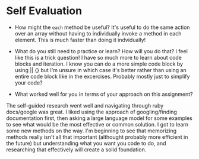 # Self Evaluation

- How might the `each` method be useful?
It's useful to do the same action over an array without having to individually invoke a method in each element. This is much faster than doing it indvidually!

- What do you still need to practice or learn? How will you do that?
I feel like this is a trick question! I have so much more to learn about code blocks and iteration. I know you can do a more simple code block by using || {} but I'm unsure in which case it's better rather than using an entire code block like in the excercises. Probably mostly just to simplify your code? 

- What worked well for you in terms of your approach on this
assignment?

The self-guided research went well and navigating through ruby docs/google was great. I liked using the approach of googling/finding documentation first, then asking a large language model for some examples to see what would be the most effective or common solution. I got to learn some new methods on the way. I'm beginning to see that memorizing methods really isn't all that important (althought probably more efficient in the future) but understanding what you want you code to do, and researching that effectively will create a solid foundation. 